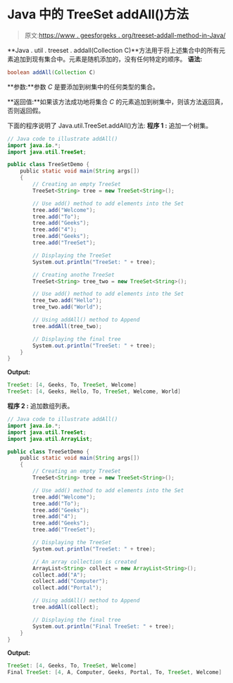 # Java 中的 TreeSet addAll()方法

> 原文:[https://www . geesforgeks . org/treeset-addall-method-in-Java/](https://www.geeksforgeeks.org/treeset-addall-method-in-java/)

**Java . util . treeset . addall(Collection C)**方法用于将上述集合中的所有元素追加到现有集合中。元素是随机添加的，没有任何特定的顺序。
**语法:**

```java
boolean addAll(Collection C)
```

**参数:**参数 *C* 是要添加到树集中的任何类型的集合。

**返回值:**如果该方法成功地将集合 *C* 的元素追加到树集中，则该方法返回真，否则返回假。

下面的程序说明了 Java.util.TreeSet.addAll()方法:
**程序 1 :** 追加一个树集。

```java
// Java code to illustrate addAll()
import java.io.*;
import java.util.TreeSet;

public class TreeSetDemo {
    public static void main(String args[])
    {
        // Creating an empty TreeSet
        TreeSet<String> tree = new TreeSet<String>();

        // Use add() method to add elements into the Set
        tree.add("Welcome");
        tree.add("To");
        tree.add("Geeks");
        tree.add("4");
        tree.add("Geeks");
        tree.add("TreeSet");

        // Displaying the TreeSet
        System.out.println("TreeSet: " + tree);

        // Creating anothe TreeSet
        TreeSet<String> tree_two = new TreeSet<String>();

        // Use add() method to add elements into the Set
        tree_two.add("Hello");
        tree_two.add("World");

        // Using addAll() method to Append
        tree.addAll(tree_two);

        // Displaying the final tree
        System.out.println("TreeSet: " + tree);
    }
}
```

**Output:**

```java
TreeSet: [4, Geeks, To, TreeSet, Welcome]
TreeSet: [4, Geeks, Hello, To, TreeSet, Welcome, World]

```

**程序 2 :** 追加数组列表。

```java
// Java code to illustrate addAll()
import java.io.*;
import java.util.TreeSet;
import java.util.ArrayList;

public class TreeSetDemo {
    public static void main(String args[])
    {
        // Creating an empty TreeSet
        TreeSet<String> tree = new TreeSet<String>();

        // Use add() method to add elements into the Set
        tree.add("Welcome");
        tree.add("To");
        tree.add("Geeks");
        tree.add("4");
        tree.add("Geeks");
        tree.add("TreeSet");

        // Displaying the TreeSet
        System.out.println("TreeSet: " + tree);

        // An array collection is created
        ArrayList<String> collect = new ArrayList<String>();
        collect.add("A");
        collect.add("Computer");
        collect.add("Portal");

        // Using addAll() method to Append
        tree.addAll(collect);

        // Displaying the final tree
        System.out.println("Final TreeSet: " + tree);
    }
}
```

**Output:**

```java
TreeSet: [4, Geeks, To, TreeSet, Welcome]
Final TreeSet: [4, A, Computer, Geeks, Portal, To, TreeSet, Welcome]

```